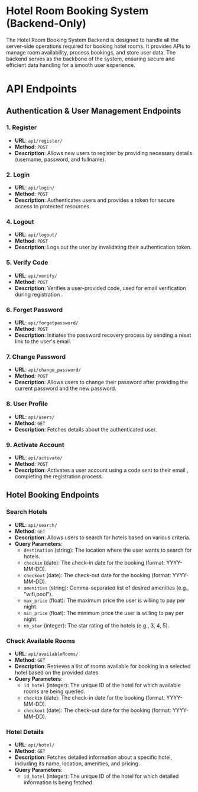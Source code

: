 # Hotel Room Booking System (Backend-Only)
The Hotel Room Booking System Backend is designed to handle all the server-side operations required for booking hotel rooms. It provides APIs to manage room availability, process bookings, and store user data. The backend serves as the backbone of the system, ensuring secure and efficient data handling for a smooth user experience.

# API Endpoints

## Authentication & User Management Endpoints

### 1. Register
- **URL**: `api/register/`
- **Method**: `POST`
- **Description**: Allows new users to register by providing necessary details (username, password, and fullname).

### 2. Login
- **URL**: `api/login/`
- **Method**: `POST`
- **Description**: Authenticates users and provides a token for secure access to protected resources.


### 4. Logout
- **URL**: `api/logout/`
- **Method**: `POST`
- **Description**: Logs out the user by invalidating their authentication token.

### 5. Verify Code
- **URL**: `api/verify/`
- **Method**: `POST`
- **Description**: Verifies a user-provided code, used for email verification during registration .

### 6. Forget Password
- **URL**: `api/forgetpassword/`
- **Method**: `POST`
- **Description**: Initiates the password recovery process by sending a reset link to the user's email.

### 7. Change Password
- **URL**: `api/change_password/`
- **Method**: `POST`
- **Description**: Allows users to change their password after providing the current password and the new password.

### 8. User Profile
- **URL**: `api/users/`
- **Method**: `GET`
- **Description**: Fetches details about the authenticated user.

### 9. Activate Account
- **URL**: `api/activate/`
- **Method**: `POST`
- **Description**: Activates a user account using a code sent to their email , completing the registration process.

## Hotel Booking Endpoints

### Search Hotels
- **URL**: `api/search/`
- **Method**: `GET`
- **Description**: Allows users to search for hotels based on various criteria.
- **Query Parameters**:
  - `destination` (string): The location where the user wants to search for hotels.
  - `checkin` (date): The check-in date for the booking (format: YYYY-MM-DD).
  - `checkout` (date): The check-out date for the booking (format: YYYY-MM-DD).
  - `amenities` (string): Comma-separated list of desired amenities (e.g., "wifi,pool").
  - `max_price` (float): The maximum price the user is willing to pay per night.
  - `min_price` (float): The minimum price the user is willing to pay per night.
  - `nb_star` (integer): The star rating of the hotels (e.g., 3, 4, 5).

### Check Available Rooms
- **URL**: `api/availableRooms/`
- **Method**: `GET`
- **Description**: Retrieves a list of rooms available for booking in a selected hotel based on the provided dates.
- **Query Parameters**:
  - `id_hotel` (integer): The unique ID of the hotel for which available rooms are being queried.
  - `checkin` (date): The check-in date for the booking (format: YYYY-MM-DD).
  - `checkout` (date): The check-out date for the booking (format: YYYY-MM-DD).

### Hotel Details
- **URL**: `api/hotel/`
- **Method**: `GET`
- **Description**: Fetches detailed information about a specific hotel, including its name, location, amenities, and pricing.
- **Query Parameters**:
  - `id_hotel` (integer): The unique ID of the hotel for which detailed information is being fetched.
  


